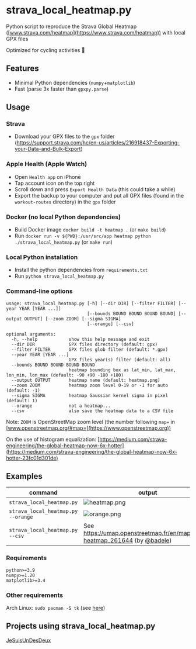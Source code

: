 # strava_local_heatmap.py

Python script to reproduce the Strava Global Heatmap ([www.strava.com/heatmap](https://www.strava.com/heatmap)) with local GPX files

Optimized for cycling activities :bicyclist:

## Features

- Minimal Python dependencies (`numpy`+`matplotlib`)
- Fast (parse 3x faster than `gpxpy.parse`)

## Usage

### Strava

- Download your GPX files to the `gpx` folder (https://support.strava.com/hc/en-us/articles/216918437-Exporting-your-Data-and-Bulk-Export)

### Apple Health (Apple Watch)

- Open `Health app` on iPhone
- Tap account icon on the top right
- Scroll down and press `Export Health Data` (this could take a while)
- Export the backup to your computer and put all GPX files (found in the `workout-routes` directory) in the `gpx` folder

### Docker (no local Python dependencies)

- Build Docker image `docker build -t heatmap .` (or `make build`)
- Run `docker run -v ${PWD}:/usr/src/app heatmap python ./strava_local_heatmap.py` (or `make run`)

### Local Python installation

- Install the python dependencies from `requirements.txt`
- Run `python strava_local_heatmap.py`

### Command-line options

```
usage: strava_local_heatmap.py [-h] [--dir DIR] [--filter FILTER] [--year YEAR [YEAR ...]]
                               [--bounds BOUND BOUND BOUND BOUND] [--output OUTPUT] [--zoom ZOOM] [--sigma SIGMA]
                               [--orange] [--csv]

optional arguments:
  -h, --help            show this help message and exit
  --dir DIR             GPX files directory (default: gpx)
  --filter FILTER       GPX files glob filter (default: *.gpx)
  --year YEAR [YEAR ...]
                        GPX files year(s) filter (default: all)
  --bounds BOUND BOUND BOUND BOUND
                        heatmap bounding box as lat_min, lat_max, lon_min, lon_max (default: -90 +90 -180 +180)
  --output OUTPUT       heatmap name (default: heatmap.png)
  --zoom ZOOM           heatmap zoom level 0-19 or -1 for auto (default: -1)
  --sigma SIGMA         heatmap Gaussian kernel sigma in pixel (default: 1)
  --orange              not a heatmap...
  --csv                 also save the heatmap data to a CSV file
```

Note: `ZOOM` is OpenStreetMap zoom level (the number following `map=` in [www.openstreetmap.org/#map=](https://www.openstreetmap.org))

On the use of histogram equalization: [https://medium.com/strava-engineering/the-global-heatmap-now-6x-hotter](https://medium.com/strava-engineering/the-global-heatmap-now-6x-hotter-23fc01d301de)

## Examples

| command                            | output                                                                                                 |
| ---------------------------------- | ------------------------------------------------------------------------------------------------------ |
| `strava_local_heatmap.py`          | ![heatmap.png](images/heatmap.png)                                                                     |
| `strava_local_heatmap.py --orange` | ![orange.png](images/orange.png)                                                                       |
| `strava_local_heatmap.py --csv`    | See https://umap.openstreetmap.fr/en/map/demo-heatmap_261644 (by [@badele](https://github.com/badele)) |

### Requirements

```
python>=3.9
numpy>=1.20
matplotlib>=3.4
```

### Other requirements

Arch Linux: `sudo pacman -S tk` (see [here](https://github.com/remisalmon/strava-local-heatmap/pull/3#issuecomment-443541311))

## Projects using strava_local_heatmap.py

[JeSuisUnDesDeux](https://gitlab.com/JeSuisUnDesDeux/jesuisundesdeux/tree/master/datas/traces)
